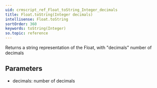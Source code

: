 ```yaml
---
uid: crmscript_ref_Float_toString_Integer_decimals
title: Float.toString(Integer decimals)
intellisense: Float.toString
sortOrder: 360
keywords: toString(Integer)
so.topic: reference
---
```


Returns a string representation of the Float, with "decimals" number of decimals



## Parameters


 - decimals: number of decimals


